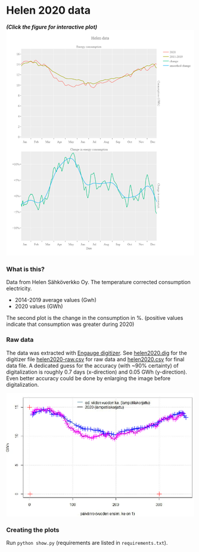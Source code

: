 # Helen 2020 data

***(Click the figure for interactive plot)***
[![](plot.png)](https://np-8.github.io/helen-2020-consumption-data/plot.html)

### What is this? 

Data from Helen Sähköverkko Oy. The temperature corrected consumption electricity. 
- 2014-2019 average values (Gwh)
- 2020 values (GWh)

The second plot is the change in the consumption in %. (positive values indicate that consumption was greater during 2020) 
### Raw data

The data was extracted with [Engauge digitizer](https://markummitchell.github.io/engauge-digitizer/). See [helen2020.dig](helen2020.dig) for the digitizer file [helen2020-raw.csv](helen2020-raw.csv) for raw data and [helen2020.csv](helen2020.csv) for final data file. A dedicated guess for the accuracy (with ~90% certainty) of digitalization is roughly 0.7 days (x-direction) and 0.05 GWh (y-direction). Even better accuracy could be done by enlarging the image before digitalization.

![](data-fit.png)

### Creating the plots

Run `python show.py` (requirements are listed in `requirements.txt`).